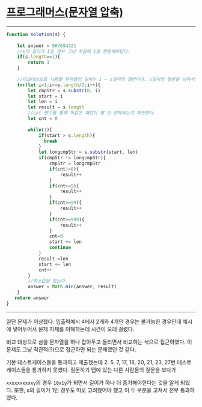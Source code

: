 # [프로그래머스(문자열 압축)](https://programmers.co.kr/learn/courses/30/lessons/60057#)

---

```javascript
function solution(s) {
    
    let answer = 987654321
    //s의 길이가 1일 경우 그냥 처음에 1을 반환해버린다.
    if(s.length==1){
        return 1
    }
    
    //비교대상으로 사용할 문자열의 길이는 1 ~ s길이의 절반이다. s길이의 절반을 넘어서면 나뉘지 않는다.
    for(let i=1;i<=s.length/2;i++){
        let cmpStr = s.substr(0, i)
        let start = i
        let len = i
        let result = s.length
        //cnt 변수를 통해 똑같은 패턴이 몇 번 반복되는지 확인한다.
        let cnt = 0
        
        while(1){
            if(start > s.length){
              break  
            } 
            let longcmpStr = s.substr(start, len)
            if(cmpStr != longcmpStr){
                cmpStr = longcmpStr
                if(cnt!=0){
                    result++
                }
                if(cnt>=9){
                    result++
                }
                if(cnt>=99){
                    result++
                }
                if(cnt>=999){
                    result++
                }
                cnt=0
                start += len
                continue
            }
            result-=len
            start += len
            cnt++
        }
        //최소값을 찾는다.
        answer = Math.min(answer, result)
    }
   return answer
}
```

---

일단 문제가 이상했다. 입출력예시 4에서 2개와 4개인 경우는 불가능한 경우인데 예시에 넣어두어서 문제 자체를 이해하는데 시간이 오래 걸렸다.

비교 대상으로 삼을 문자열을 하나 잡아두고 돌리면서 비교하는 식으로 접근하였다. 이 문제도 그냥 직관적(?)으로 접근하면 되는 문제였던 것 같다.

기본 테스트케이스들을 통과하고 제출했는데 2. 5. 7, 17, 18, 20, 21, 23, 27번 테스트케이스들을 통과하지 못했다. 질문하기 탭에 있는 다른 사람들의 질문을 보다가

`xxxxxxxxxxy`의 경우 `10x1y`가 되면서 길이가 하나 더 증가해야한다는 것을 알게 되었다. 또한, s의 길이가 1인 경우도 따로 고려했어야 했고 이 두 부분을 고쳐서 전부 통과하였다.

